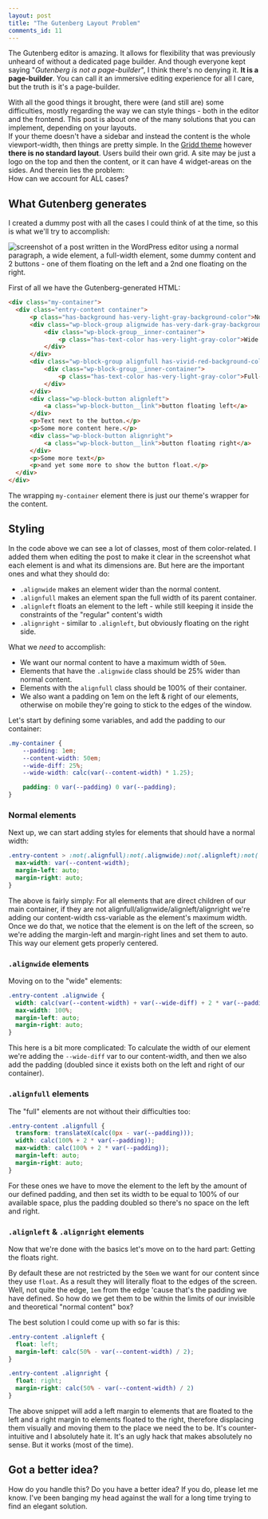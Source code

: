 ```yaml
---
layout: post
title: "The Gutenberg Layout Problem"
comments_id: 11
---
```


The Gutenberg editor is amazing. It allows for flexibility that was previously unheard of without a dedicated page builder. And though everyone kept saying "_Gutenberg is not a page-builder_", I think there's no denying it. **It is a page-builder**. You can call it an immersive editing experience for all I care, but the truth is it's a page-builder.

With all the good things it brought, there were (and still are) some difficulties, mostly regarding the way we can style things - both in the editor and the frontend. This post is about one of the many solutions that you can implement, depending on your layouts.  
If your theme doesn't have a sidebar and instead the content is the whole viewport-width, then things are pretty simple. In the [Gridd theme](https://wplemon.com/gridd) however **there is no standard layout**. Users build their own grid. A site may be just a logo on the top and then the content, or it can have 4 widget-areas on the sides. And therein lies the problem:  
How can we account for ALL cases?

## What Gutenberg generates

I created a dummy post with all the cases I could think of at the time, so this is what we'll try to accomplish:

<img src="https://aristath.github.io/assets/article_images/screenshot_2019-10-29-test-post-localhost.png" alt="screenshot of a post written in the WordPress editor using a normal paragraph, a wide element, a full-width element, some dummy content and 2 buttons - one of them floating on the left and a 2nd one floating on the right.">

First of all we have the Gutenberg-generated HTML:

```html
<div class="my-container">
  <div class="entry-content container">
      <p class="has-background has-very-light-gray-background-color">Normal content.</p>
      <div class="wp-block-group alignwide has-very-dark-gray-background-color has-background">
          <div class="wp-block-group__inner-container">
              <p class="has-text-color has-very-light-gray-color">Wide content.</p>
          </div>
      </div>
      <div class="wp-block-group alignfull has-vivid-red-background-color has-background">
          <div class="wp-block-group__inner-container">
              <p class="has-text-color has-very-light-gray-color">Full-width content.</p>
          </div>
      </div>
      <div class="wp-block-button alignleft">
          <a class="wp-block-button__link">button floating left</a>
      </div>
      <p>Text next to the button.</p>
      <p>Some more content here.</p>
      <div class="wp-block-button alignright">
          <a class="wp-block-button__link">button floating right</a>
      </div>
      <p>Some more text</p>
      <p>and yet some more to show the button float.</p>
  </div>
</div>
```

The wrapping `my-container` element there is just our theme's wrapper for the content.

## Styling

In the code above we can see a lot of classes, most of them color-related. I added them when editing the post to make it clear in the screenshot what each element is and what its dimensions are. But here are the important ones and what they should do:

* `.alignwide` makes an element wider than the normal content.
* `.alignfull` makes an element span the full width of its parent container.
* `.alignleft` floats an element to the left - while still keeping it inside the constraints of the "regular" content's width
* `.alignright` - similar to `.alignleft`, but obviously floating on the right side.

What we _need_ to accomplish:

* We want our normal content to have a maximum width of `50em`.
* Elements that have the `.alignwide` class should be 25% wider than normal content.
* Elements with the `alignfull` class should be 100% of their container.
* We also want a padding on 1em on the left & right of our elements, otherwise on mobile they're going to stick to the edges of the window.

Let's start by defining some variables, and add the padding to our container:

```css
.my-container {
    --padding: 1em;
    --content-width: 50em;
    --wide-diff: 25%;
    --wide-width: calc(var(--content-width) * 1.25);

    padding: 0 var(--padding) 0 var(--padding);
}
```

### Normal elements

Next up, we can start adding styles for elements that should have a normal width:

```css
.entry-content > :not(.alignfull):not(.alignwide):not(.alignleft):not(.alignright) {
  max-width: var(--content-width);
  margin-left: auto;
  margin-right: auto;
}
```

The above is fairly simply: For all elements that are direct children of our main container, if they are not alignfull/alignwide/alignleft/alignright we're adding our content-width css-variable as the element's maximum width.
Once we do that, we notice that the element is on the left of the screen, so we're adding the margin-left and margin-right lines and set them to auto. This way our element gets properly centered.

### `.alignwide` elements

Moving on to the "wide" elements:

```css
.entry-content .alignwide {
  width: calc(var(--content-width) + var(--wide-diff) + 2 * var(--padding));
  max-width: 100%;
  margin-left: auto;
  margin-right: auto;
}
```
This here is a bit more complicated: To calculate the width of our element we're adding the `--wide-diff` var to our content-width, and then we also add the padding (doubled since it exists both on the left and right of our container).

### `.alignfull` elements

The "full" elements are not without their difficulties too:

```css
.entry-content .alignfull {
  transform: translateX(calc(0px - var(--padding)));
  width: calc(100% + 2 * var(--padding));
  max-width: calc(100% + 2 * var(--padding));
  margin-left: auto;
  margin-right: auto;
}
```
For these ones we have to move the element to the left by the amount of our defined padding, and then set its width to be equal to 100% of our available space, plus the padding doubled so there's no space on the left and right.

### `.alignleft` & `.alignright` elements

Now that we're done with the basics let's move on to the hard part: Getting the floats right.

By default these are not restricted by the `50em` we want for our content since they use `float`. As a result they will literally float to the edges of the screen. Well, not quite the edge, `1em` from the edge 'cause that's the padding we have defined. So how do we get them to be within the limits of our invisible and theoretical "normal content" box?

The best solution I could come up with so far is this:

```css
.entry-content .alignleft {
  float: left;
  margin-left: calc(50% - var(--content-width) / 2);
}

.entry-content .alignright {
  float: right;
  margin-right: calc(50% - var(--content-width) / 2)
}
```

The above snippet will add a left margin to elements that are floated to the left and a right margin to elements floated to the right, therefore displacing them visually and moving them to the place we need the to be. It's counter-intuitive and I absolutely hate it. It's an ugly hack that makes absolutely no sense. But it works (most of the time).

## Got a better idea?

How do you handle this? Do you have a better idea? If you do, please let me know. I've been banging my head against the wall for a long time trying to find an elegant solution.
